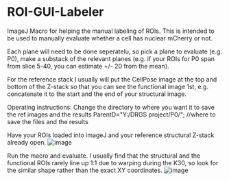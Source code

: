 # ROI-GUI-Labeler
ImageJ Macro for helping the manual labeling of ROIs. This is intended to be used to manually evaluate whether a cell has nuclear mCherry or not. 

Each plane will need to be done seperatelu, so pick a plane to evaluate (e.g. P0), make a substack of the relevant planes (e.g. if your ROIs for P0 span from slice 5-40, you can estimate +/- 20 from the mean).

For the reference stack I usually will put the CellPose image at the top and bottom of the Z-stack so that you can see the functional image 1st, e.g. concatenate it to the start and the end of your structural image.

Operating instructions:
Change the directory to where you want it to save the ref images and the results
ParentD="Y:/DRGS project/P0/"; //where to save the files and the results

Have your ROIs loaded into imageJ and your reference structural Z-stack already open.
![image](https://github.com/cawarwick/ROI-GUI-Labeler/assets/81972652/504505b4-8ada-4d27-a0c0-9d324b18031d)

Run the macro and evaluate. I usually find that the structural and the functional ROIs rarely line up 1:1 due to warping during the K30, so look for the similar shape rather than the exact XY coordinates.
![image](https://github.com/cawarwick/ROI-GUI-Labeler/assets/81972652/5aae1d92-b25b-4016-9f4e-5cced2482b34)



